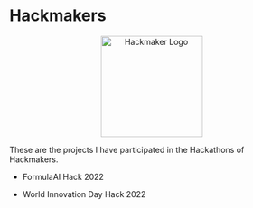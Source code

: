 # Hackmakers

<p align="center">
  <img src="https://user-images.githubusercontent.com/6312342/163525503-e07f0dd9-c578-45de-8598-8913e232a8ab.png" height="180px" alt="Hackmaker Logo"
</p>


These are the projects I have participated in the Hackathons of Hackmakers.

- FormulaAI Hack 2022

- World Innovation Day Hack 2022
